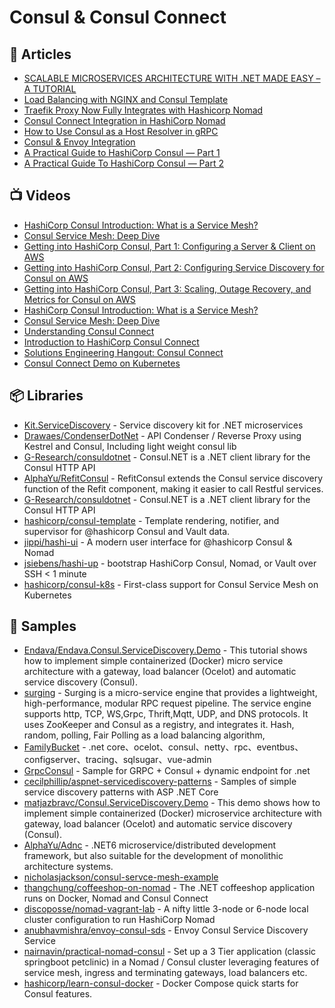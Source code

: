 
# Consul & Consul Connect

## 📕 Articles
- [SCALABLE MICROSERVICES ARCHITECTURE WITH .NET MADE EASY – A TUTORIAL](https://www.endava.com/en/blog/Engineering/2022/Scalable-Microservices-Architecture-with-NET-Made-Easy-a-Tutorial)
- [Load Balancing with NGINX and Consul Template](https://learn.hashicorp.com/tutorials/consul/load-balancing-nginx)
- [Traefik Proxy Now Fully Integrates with Hashicorp Nomad](https://traefik.io/blog/traefik-proxy-fully-integrates-with-hashicorp-nomad/)
- [Consul Connect Integration in HashiCorp Nomad](https://www.hashicorp.com/blog/consul-connect-integration-in-hashicorp-nomad)
- [How to Use Consul as a Host Resolver in gRPC](https://hackernoon.com/how-to-use-consul-as-a-host-resolver-in-grpc)
- [Consul & Envoy Integration](https://stackoverflow.com/questions/59114004/consul-envoy-integration)
- [A Practical Guide to HashiCorp Consul — Part 1](https://medium.com/velotio-perspectives/a-practical-guide-to-hashicorp-consul-part-1-5ee778a7fcf4)
- [A Practical Guide To HashiCorp Consul — Part 2](https://medium.com/velotio-perspectives/a-practical-guide-to-hashicorp-consul-part-2-3c0ebc0351e8)
## 📺 Videos
- [HashiCorp Consul Introduction: What is a Service Mesh?](https://www.youtube.com/watch?v=UpR-3GBTKsk)
- [Consul Service Mesh: Deep Dive](https://www.youtube.com/watch?v=Aq1uTozNajI)
- [Getting into HashiCorp Consul, Part 1: Configuring a Server & Client on AWS](https://www.youtube.com/watch?v=_lIJg0c5les)
- [Getting into HashiCorp Consul, Part 2: Configuring Service Discovery for Consul on AWS](https://www.youtube.com/watch?v=2PUMjq9-dyk)
- [Getting into HashiCorp Consul, Part 3: Scaling, Outage Recovery, and Metrics for Consul on AWS](https://www.youtube.com/watch?v=_lIJg0c5les)
- [HashiCorp Consul Introduction: What is a Service Mesh?](https://www.youtube.com/watch?v=UpR-3GBTKsk)
- [Consul Service Mesh: Deep Dive](https://www.youtube.com/watch?v=Aq1uTozNajI)
- [Understanding Consul Connect](https://www.youtube.com/watch?v=UpR-3GBTKsk)
- [Introduction to HashiCorp Consul Connect](https://www.youtube.com/watch?v=8T8t4-hQY74)
- [Solutions Engineering Hangout: Consul Connect](https://www.youtube.com/watch?v=QGuzMNC7vnc)
- [Consul Connect Demo on Kubernetes](https://www.youtube.com/watch?v=NEEnUnjheI4)

## 📦 Libraries
- [Kit.ServiceDiscovery](https://github.com/Chatham/Kit.ServiceDiscovery) - Service discovery kit for .NET microservices
- [Drawaes/CondenserDotNet](https://github.com/Drawaes/CondenserDotNet) - API Condenser / Reverse Proxy using Kestrel and Consul, Including light weight consul lib
- [G-Research/consuldotnet](https://github.com/G-Research/consuldotnet) - Consul.NET is a .NET client library for the Consul HTTP API
- [AlphaYu/RefitConsul](https://github.com/AlphaYu/RefitConsul) - RefitConsul extends the Consul service discovery function of the Refit component, making it easier to call Restful services.
- [G-Research/consuldotnet](https://github.com/G-Research/consuldotnet) - Consul.NET is a .NET client library for the Consul HTTP API
- [hashicorp/consul-template](https://github.com/hashicorp/consul-template) - Template rendering, notifier, and supervisor for @hashicorp Consul and Vault data.
- [jippi/hashi-ui](https://github.com/jippi/hashi-ui) - A modern user interface for @hashicorp Consul & Nomad
- [jsiebens/hashi-up](https://github.com/jsiebens/hashi-up) - bootstrap HashiCorp Consul, Nomad, or Vault over SSH < 1 minute
- [hashicorp/consul-k8s](https://github.com/hashicorp/consul-k8s) - First-class support for Consul Service Mesh on Kubernetes
## 🚀 Samples
- [Endava/Endava.Consul.ServiceDiscovery.Demo](https://github.com/Endava/Endava.Consul.ServiceDiscovery.Demo) - This tutorial shows how to implement simple containerized (Docker) micro service architecture with a gateway, load balancer (Ocelot) and automatic service discovery (Consul).
- [surging](https://github.com/fanliang11/surging) - Surging is a micro-service engine that provides a lightweight, high-performance, modular RPC request pipeline. The service engine supports http, TCP, WS,Grpc, Thrift,Mqtt, UDP, and DNS protocols. It uses ZooKeeper and Consul as a registry, and integrates it. Hash, random, polling, Fair Polling as a load balancing algorithm,
- [FamilyBucket](https://github.com/q315523275/FamilyBucket) - .net core、ocelot、consul、netty、rpc、eventbus、configserver、tracing、sqlsugar、vue-admin
- [GrpcConsul](https://github.com/pchalamet/GrpcConsul) - Sample for GRPC + Consul + dynamic endpoint for .net
- [cecilphillip/aspnet-servicediscovery-patterns](https://github.com/cecilphillip/aspnet-servicediscovery-patterns) - Samples of simple service discovery patterns with ASP .NET Core
- [matjazbravc/Consul.ServiceDiscovery.Demo](https://github.com/matjazbravc/Consul.ServiceDiscovery.Demo)  - This demo shows how to implement simple containerized (Docker) microservice architecture with gateway, load balancer (Ocelot) and 
automatic service discovery (Consul).
- [AlphaYu/Adnc](https://github.com/AlphaYu/Adnc) - .NET6 microservice/distributed development framework, but also suitable for the development of monolithic architecture systems.
- [nicholasjackson/consul-servce-mesh-example](https://github.com/nicholasjackson/consul-servce-mesh-example)
- [thangchung/coffeeshop-on-nomad](https://github.com/thangchung/coffeeshop-on-nomad) - The .NET coffeeshop application runs on Docker, Nomad and Consul Connect
- [discoposse/nomad-vagrant-lab](https://github.com/discoposse/nomad-vagrant-lab) - A nifty little 3-node or 6-node local cluster configuration to run HashiCorp Nomad
- [anubhavmishra/envoy-consul-sds](https://github.com/anubhavmishra/envoy-consul-sds) - Envoy Consul Service Discovery Service
- [nairnavin/practical-nomad-consul](https://github.com/nairnavin/practical-nomad-consul) - Set up a 3 Tier application (classic springboot petclinic) in a Nomad / Consul cluster leveraging features of service mesh, ingress and terminating gateways, load balancers etc.
- [hashicorp/learn-consul-docker](https://github.com/hashicorp/learn-consul-docker) - Docker Compose quick starts for Consul features.